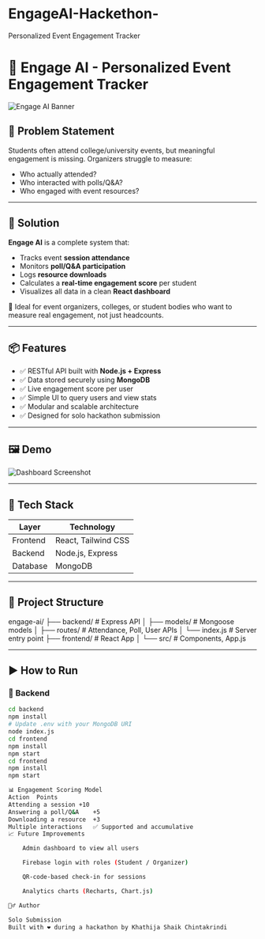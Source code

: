 # EngageAI-Hackethon-
Personalized Event Engagement Tracker
# 🎯 Engage AI - Personalized Event Engagement Tracker

![Engage AI Banner](https://img.shields.io/badge/EngageAI-Hackathon-blueviolet)

## 🧠 Problem Statement

Students often attend college/university events, but meaningful engagement is missing. Organizers struggle to measure:
- Who actually attended?
- Who interacted with polls/Q&A?
- Who engaged with event resources?

---

## 🚀 Solution

**Engage AI** is a complete system that:
- Tracks event **session attendance**
- Monitors **poll/Q&A participation**
- Logs **resource downloads**
- Calculates a **real-time engagement score** per student
- Visualizes all data in a clean **React dashboard**

🎯 Ideal for event organizers, colleges, or student bodies who want to measure real engagement, not just headcounts.

---

## 📦 Features

- ✅ RESTful API built with **Node.js + Express**
- ✅ Data stored securely using **MongoDB**
- ✅ Live engagement score per user
- ✅ Simple UI to query users and view stats
- ✅ Modular and scalable architecture
- ✅ Designed for solo hackathon submission

---

## 🖼️ Demo

![Dashboard Screenshot](https://via.placeholder.com/800x400?text=Engage+AI+Dashboard)

---

## 🔧 Tech Stack

| Layer       | Technology        |
|-------------|-------------------|
| Frontend    | React, Tailwind CSS |
| Backend     | Node.js, Express  |
| Database    | MongoDB |
 

---

## 📁 Project Structure
engage-ai/
├── backend/ # Express API
│ ├── models/ # Mongoose models
│ ├── routes/ # Attendance, Poll, User APIs
│ └── index.js # Server entry point
├── frontend/ # React App
│ └── src/ # Components, App.js

---

## ▶️ How to Run

### 🔌 Backend
```bash
cd backend
npm install
# Update .env with your MongoDB URI
node index.js
cd frontend
npm install
npm start
cd frontend
npm install
npm start

📊 Engagement Scoring Model
Action	Points
Attending a session	+10
Answering a poll/Q&A	+5
Downloading a resource	+3
Multiple interactions	✅ Supported and accumulative
📈 Future Improvements

    Admin dashboard to view all users

    Firebase login with roles (Student / Organizer)

    QR-code-based check-in for sessions

    Analytics charts (Recharts, Chart.js)

🙋‍♂️ Author

Solo Submission
Built with ❤️ during a hackathon by Khathija Shaik Chintakrindi

